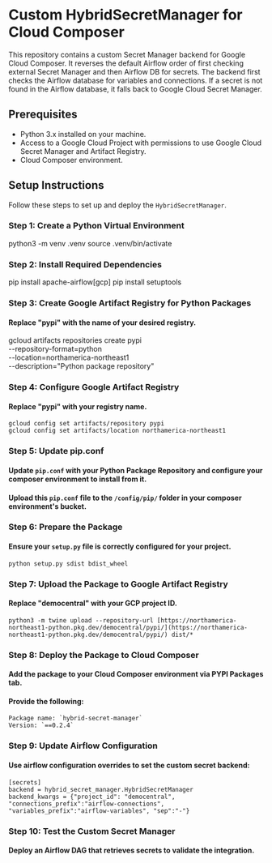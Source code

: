 # Custom HybridSecretManager for Cloud Composer

This repository contains a custom Secret Manager backend for Google Cloud Composer. It reverses the default Airflow order of first checking external Secret Manager and then Airflow DB for secrets. The backend first checks the Airflow database for variables and connections. If a secret is not found in the Airflow database, it falls back to Google Cloud Secret Manager.

## Prerequisites

- Python 3.x installed on your machine.
- Access to a Google Cloud Project with permissions to use Google Cloud Secret Manager and Artifact Registry.
- Cloud Composer environment.

## Setup Instructions

Follow these steps to set up and deploy the `HybridSecretManager`.


### Step 1: Create a Python Virtual Environment
python3 -m venv .venv
source .venv/bin/activate

### Step 2: Install Required Dependencies
pip install apache-airflow[gcp]
pip install setuptools

### Step 3: Create Google Artifact Registry for Python Packages
#### Replace "pypi" with the name of your desired registry.
gcloud artifacts repositories create pypi \
    --repository-format=python \
    --location=northamerica-northeast1 \
    --description="Python package repository"

### Step 4: Configure Google Artifact Registry
#### Replace "pypi" with your registry name.
```
gcloud config set artifacts/repository pypi
gcloud config set artifacts/location northamerica-northeast1
```

### Step 5: Update pip.conf
####  Update `pip.conf` with your Python Package Repository and configure your composer environment to install from it. 
####  Upload this `pip.conf` file to the `/config/pip/` folder in your composer environment's bucket.

### Step 6: Prepare the Package
####  Ensure your `setup.py` file is correctly configured for your project.
```
python setup.py sdist bdist_wheel
```

### Step 7: Upload the Package to Google Artifact Registry
#### Replace "democentral" with your GCP project ID.
```
python3 -m twine upload --repository-url [https://northamerica-northeast1-python.pkg.dev/democentral/pypi/](https://northamerica-northeast1-python.pkg.dev/democentral/pypi/) dist/*
```

### Step 8: Deploy the Package to Cloud Composer
#### Add the package to your Cloud Composer environment via PYPI Packages tab.
#### Provide the following:
```
Package name: `hybrid-secret-manager`
Version: `==0.2.4`
```

### Step 9: Update Airflow Configuration
#### Use airflow configuration overrides to set the custom secret backend:
```
[secrets]
backend = hybrid_secret_manager.HybridSecretManager
backend_kwargs = {"project_id": "democentral", "connections_prefix":"airflow-connections", "variables_prefix":"airflow-variables", "sep":"-"}
```

### Step 10: Test the Custom Secret Manager
#### Deploy an Airflow DAG that retrieves secrets to validate the integration.
